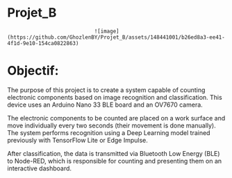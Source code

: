 # Projet_B

                                ![image](https://github.com/GhozlenBY/Projet_B/assets/148441001/b26ed8a3-ee41-4f1d-9e10-154ca0822863)

# Objectif:
The purpose of this project is to create a system capable of counting electronic components based on image recognition and classification. This device uses an Arduino Nano 33 BLE board and an OV7670 camera.

The electronic components to be counted are placed on a work surface and move individually every two seconds (their movement is done manually). The system performs recognition using a Deep Learning model trained previously with TensorFlow Lite or Edge Impulse.

After classification, the data is transmitted via Bluetooth Low Energy (BLE) to Node-RED, which is responsible for counting and presenting them on an interactive dashboard.
